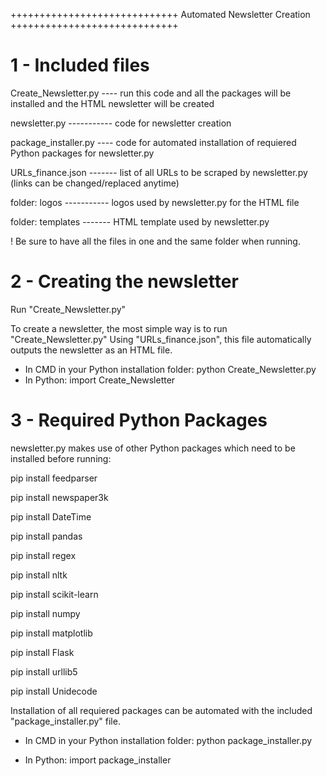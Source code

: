 +++++++++++++++++++++++++++++
Automated Newsletter Creation 
+++++++++++++++++++++++++++++

1 - Included files
===========================

Create_Newsletter.py ---- run this code and all the packages will be installed and the HTML newsletter will be created

newsletter.py ----------- code for newsletter creation

package_installer.py ---- code for automated installation of requiered Python packages for newsletter.py

URLs_finance.json	------- list of all URLs to be scraped by newsletter.py (links can be changed/replaced anytime)

folder: logos	----------- logos used by newsletter.py for the HTML file

folder: templates	------- HTML template used by newsletter.py


! Be sure to have all the files in one and the same folder when running.


2 - Creating the newsletter
===========================

Run "Create_Newsletter.py"

To create a newsletter, the most simple way is to run "Create_Newsletter.py"
Using "URLs_finance.json", this file automatically outputs the newsletter as an HTML file.

- In CMD in your Python installation folder: python Create_Newsletter.py
- In Python: import Create_Newsletter


3 - Required Python Packages
===========================

newsletter.py makes use of other Python packages which need to be installed before running:

pip install feedparser

pip install newspaper3k 

pip install DateTime 

pip install pandas 

pip install regex 

pip install nltk 

pip install scikit-learn 

pip install numpy 

pip install matplotlib 

pip install Flask 

pip install urllib5 

pip install Unidecode 


Installation of all requiered packages can be automated with the included "package_installer.py" file.

- In CMD in your Python installation folder: python package_installer.py

- In Python: import package_installer

